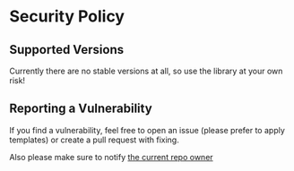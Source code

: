 # Security Policy

## Supported Versions

Currently there are no stable versions at all, so use the library at your own risk!

## Reporting a Vulnerability

If you find a vulnerability, feel free to open an issue (please prefer to apply templates) or create a pull request with fixing.

Also please make sure to notify [the current repo owner](https://github.com/zkud)
